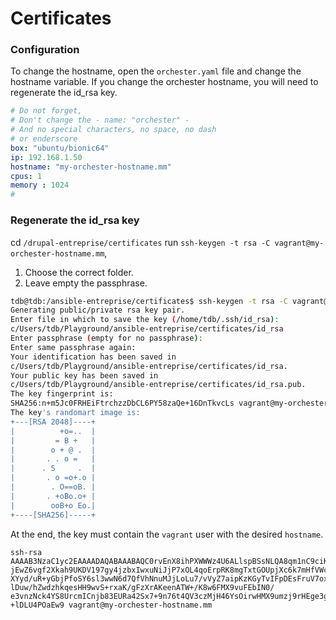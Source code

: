# Certificates

### Configuration
To change the hostname, open the `orchester.yaml` file and change the hostname variable.
If you change the orchester hostname, you will need to regenerate the id_rsa key.

``` yaml
# Do not forget,
# Don't change the - name: "orchester" -
# And no special characters, no space, no dash 
# or enderscore
box: "ubuntu/bionic64"
ip: 192.168.1.50
hostname: "my-orchester-hostname.mm" 
cpus: 1
memory : 1024
#
```

### Regenerate the id_rsa key
cd `/drupal-entreprise/certificates`
run `ssh-keygen -t rsa -C vagrant@my-orchester-hostname.mm`,

1. Choose the correct folder.
2. Leave empty the passphrase.

``` bash
tdb@tdb:/ansible-entreprise/certificates$ ssh-keygen -t rsa -C vagrant@my-orchester-hostname.mm
Generating public/private rsa key pair.
Enter file in which to save the key (/home/tdb/.ssh/id_rsa):
c/Users/tdb/Playground/ansible-entreprise/certificates/id_rsa
Enter passphrase (empty for no passphrase):
Enter same passphrase again:
Your identification has been saved in
c/Users/tdb/Playground/ansible-entreprise/certificates/id_rsa.
Your public key has been saved in
c/Users/tdb/Playground/ansible-entreprise/certificates/id_rsa.pub.
The key fingerprint is:
SHA256:n+m5Jc0FRHEiFtrchzzDbCL6PY58zaQe+16DnTkvcLs vagrant@my-orchester-hostname.mm
The key's randomart image is:
+---[RSA 2048]----+
|          +o=..  |
|         = B +   |
|        o + @ .  |
|       . . o =   |
|      . S     .  |
|       . o =o+.o |
|        . O==oB. |
|       . +oBo.o+ |
|        ooB+o Eo.|
+----[SHA256]-----+
```

At the end, the key must contain the `vagrant` user with the desired `hostname`.
```
ssh-rsa
AAAAB3NzaC1yc2EAAAADAQABAAABAQC0rvEnX8ihPXWWWz4U6ALlspBSsNLQA8qm1nC9ciKhik0iC
jEwZ6vgf2Xkah9UKDV197gy4jzbxIwxuNiJjP7xOL4qoErpRK8mgTxtGOUpjXc6k7mHfVWcSpAyUa
XYyd/uR+yGbjPfoSY6sl3wwN6d7QfVhNnuMJjLoLu7/vVyZ7aipKzKGyTvIFpDEsFruV7ox/o/
lDuw/hZwdzhkqesHH9wvS+rxaK/gFzXrAKeenATW+/K8w6FMX9vuFEbIN0/
e3vnzNck4YS8UrcmICnjb83EURa42Sx7+9n76t4QV3czMjH46YsOirwHMX9umzj9rHEge3g0m
+lDLU4POaEw9 vagrant@my-orchester-hostname.mm
```
